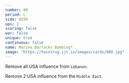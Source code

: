 ```yaml
---
number: 88
period: L
side: USSR
ops: 2
scoring: false
war: false
unique: true
continuous: false
name: Marine Barracks Bombing*
image: "https://twistrug.jjt.io/images/cards/088.jpg"
---
```

Remove all USA influence from `Lebanon`.

Remove 2 USA influence from the `Middle East`.
